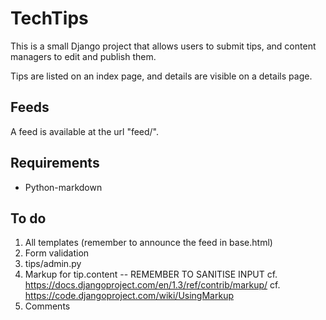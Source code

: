 TechTips
========

This is a small Django project that allows users to submit tips, and content 
managers to edit and publish them.

Tips are listed on an index page, and details are visible on a details page.

Feeds
-----

A feed is available at the url "feed/".

Requirements
------------

  * Python-markdown
  
To do
-----

  1. All templates (remember to announce the feed in base.html)
  2. Form validation
  3. tips/admin.py
  4. Markup for tip.content -- REMEMBER TO SANITISE INPUT
     cf. https://docs.djangoproject.com/en/1.3/ref/contrib/markup/
     cf. https://code.djangoproject.com/wiki/UsingMarkup
  5. Comments
